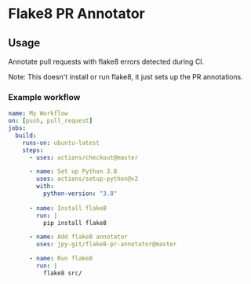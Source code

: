 # Flake8 PR Annotator

## Usage

Annotate pull requests with flake8 errors detected during CI.

Note: This doesn't install or run flake8, it just sets up the PR annotations.

### Example workflow

```yaml
name: My Workflow
on: [push, pull_request]
jobs:
  build:
    runs-on: ubuntu-latest
    steps:
      - uses: actions/checkout@master

      - name: Set up Python 3.8
        uses: actions/setup-python@v2
        with:
          python-version: "3.8"
        
      - name: Install flake8
        run: |
          pip install flake8

      - name: Add flake8 annotator
        uses: jpy-git/flake8-pr-annotator@master

      - name: Run flake8
        run: |
          flake8 src/
```
